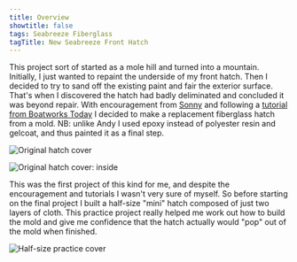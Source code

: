 ```yaml
---
title: Overview
showtitle: false
tags: Seabreeze Fiberglass
tagTitle: New Seabreeze Front Hatch
---
```


This project sort of started as a mole hill and turned into a mountain. Initially,
I just wanted to repaint the underside of my front hatch. Then I decided to try to
sand off the existing paint and fair the exterior surface. That's when I discovered
the hatch had badly deliminated and concluded it was beyond repair. With encouragement
from [Sonny](http://coldwaterdesign.com/llc/) and following a [tutorial from
Boatworks Today](https://www.youtube.com/watch?v=uaMi2YBMZ8w) I decided to make a
replacement fiberglass hatch from a mold. NB: unlike Andy I used epoxy instead of polyester
resin and gelcoat, and thus painted it as a final step.

![Original hatch cover](images/original-cover-web.jpg "Original hatch cover")

![Original hatch cover: inside](images/original-cover-inside-web.jpg "Inside of original hatch cover showing severe delamination")

This was the first project of this kind for me, and despite the encouragement and
tutorials I wasn't very sure of myself. So before starting on the final project I built
a half-size "mini" hatch composed of just two layers of cloth. This practice project
really helped me work out how to build the mold and give me confidence that the hatch
actually would "pop" out of the mold when finished.

![Half-size practice cover](images/practice-cover-web.jpg "I did this half-size practice cover and mold as a test exercise")
